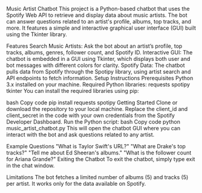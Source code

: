 Music Artist Chatbot
This project is a Python-based chatbot that uses the Spotify Web API to retrieve and display data about music artists. The bot can answer questions related to an artist's profile, albums, top tracks, and more. It features a simple and interactive graphical user interface (GUI) built using the Tkinter library.

Features
Search Music Artists: Ask the bot about an artist’s profile, top tracks, albums, genres, follower count, and Spotify ID.
Interactive GUI: The chatbot is embedded in a GUI using Tkinter, which displays both user and bot messages with different colors for clarity.
Spotify Data: The chatbot pulls data from Spotify through the Spotipy library, using artist search and API endpoints to fetch information.
Setup Instructions
Prerequisites
Python 3.x installed on your machine.
Required Python libraries:
requests
spotipy
tkinter
You can install the required libraries using pip:

bash
Copy code
pip install requests spotipy
Getting Started
Clone or download the repository to your local machine.
Replace the client_id and client_secret in the code with your own credentials from the Spotify Developer Dashboard.
Run the Python script:
bash
Copy code
python music_artist_chatbot.py
This will open the chatbot GUI where you can interact with the bot and ask questions related to any artist.

Example Questions
"What is Taylor Swift's URL?"
"What are Drake's top tracks?"
"Tell me about Ed Sheeran's albums."
"What is the follower count for Ariana Grande?"
Exiting the Chatbot
To exit the chatbot, simply type exit in the chat window.

Limitations
The bot fetches a limited number of albums (5) and tracks (5) per artist.
It works only for the data available on Spotify.
